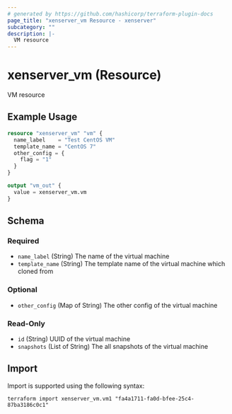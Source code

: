 ```yaml
---
# generated by https://github.com/hashicorp/terraform-plugin-docs
page_title: "xenserver_vm Resource - xenserver"
subcategory: ""
description: |-
  VM resource
---
```


# xenserver_vm (Resource)

VM resource

## Example Usage

```terraform
resource "xenserver_vm" "vm" {
  name_label    = "Test CentOS VM"
  template_name = "CentOS 7"
  other_config = {
    flag = "1"
  }
}

output "vm_out" {
  value = xenserver_vm.vm
}
```

<!-- schema generated by tfplugindocs -->
## Schema

### Required

- `name_label` (String) The name of the virtual machine
- `template_name` (String) The template name of the virtual machine which cloned from

### Optional

- `other_config` (Map of String) The other config of the virtual machine

### Read-Only

- `id` (String) UUID of the virtual machine
- `snapshots` (List of String) The all snapshots of the virtual machine

## Import

Import is supported using the following syntax:

```shell
terraform import xenserver_vm.vm1 "fa4a1711-fa0d-bfee-25c4-87ba3186c0c1"
```
